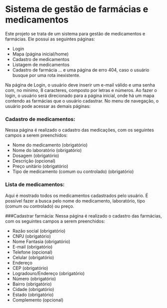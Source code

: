 # Sistema de gestão de farmácias e medicamentos

Este projeto se trata de um sistema para gestão de medicamentos e farmácias.
Ele possui as seguintes páginas:
- Login
- Mapa (página inicial/home)
- Cadastro de medicamentos
- Listagem de medicamentos
- Cadastro de farmácia
  ... e uma página de erro 404, caso o usuário busque por uma rota inexistente.

Na página de Login, o usuário deve inserir um e-mail válido e uma senha com, no mínimo, 8 caracteres, composto por letras e números.
Ao fazer o login, o usuário será direcionado para a página inicial, onde há um mapa contendo as farmácias que o usuário cadastrar.
No menu de navegação, o usuário pode acessar as demais páginas:

### Cadastro de medicamentos:
Nessa página é realizado o cadastro das medicações, com os seguintes campos a serem preenchidos:
- Nome do medicamento (obrigatório)
- Nome do laboratório (obrigatório)
- Dosagem (obrigatório)
- Descrição (opcional)
- Preço unitário (obrigatório)
- Tipo de medicamento (comum ou controlado) (obrigatório)

### Lista de medicamentos:
Aqui é mostrado todos os medicamentos cadastrados pelo usuário. É possível fazer a busca pelo nome do medicamento, laboratório, tipo (comum ou controlado) ou preço.

###Cadastrar farmácia:
Nessa página é realizado o cadastro das farmácias, com os seguintes campos a serem preenchidos:
- Razão social (obrigatório)
- CNPJ (obrigatório)
- Nome Fantasia (obrigatório)
- E-mail (obrigatório)
- Telefone (opcional)
- Celular (obrigatório)
- Endereço
- CEP (obrigatório)
- Logradouro/Endereço (obrigatório)
- Número (obrigatório)
- Bairro (obrigatório)
- Cidade (obrigatório)
- Estado (obrigatório)
- Complemento (opcional)


